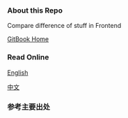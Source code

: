 ### About this Repo
Compare difference of stuff in Frontend

[GitBook Home](https://www.gitbook.com/book/gyf1/difference/details)

### Read Online
[English](https://gyf1.gitbooks.io/difference/content/en//)

[中文](https://gyf1.gitbooks.io/difference/content/zh//)


### 参考主要出处


